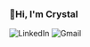 ### 👋Hi, I'm Crystal

![LinkedIn](https://www.linkedin.com/in/shuangshuang-li-642340114/?style=for-the-badge&logo=linkedin&logoColor=white)
![Gmail](https://mail.google.com/mail/u/0?style=for-the-badge&logo=gmail&logoColor=white)

<!--
**crystalmori/crystalmori** is a ✨ _special_ ✨ repository because its `README.md` (this file) appears on your GitHub profile.

Here are some ideas to get you started:

- 🔭 I’m currently working on ...
- 🌱 I’m currently learning ...
- 👯 I’m looking to collaborate on ...
- 🤔 I’m looking for help with ...
- 💬 Ask me about ...
- 📫 How to reach me: ...
- 😄 Pronouns: ...
- ⚡ Fun fact: ...
-->
